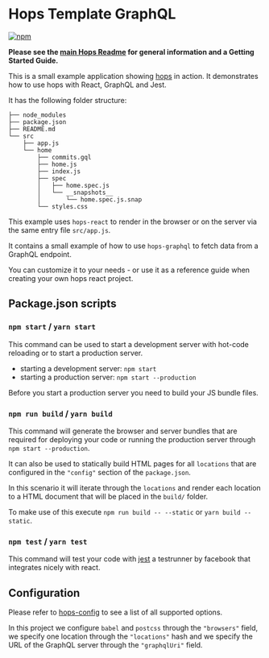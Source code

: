# Hops Template GraphQL

[![npm](https://img.shields.io/npm/v/hops-template-graphql.svg)](https://www.npmjs.com/package/hops-template-graphql)

**Please see the [main Hops Readme](https://github.com/xing/hops/blob/master/README.md) for general information and a Getting Started Guide.**

This is a small example application showing [hops](https://github.com/xing/hops) in action. It demonstrates how to use hops with React, GraphQL and Jest.

It has the following folder structure:

```
├── node_modules
├── package.json
├── README.md
└── src
    ├── app.js
    └── home
        ├── commits.gql
        ├── home.js
        ├── index.js
        ├── spec
        │   ├── home.spec.js
        │   └── __snapshots__
        │       └── home.spec.js.snap
        └── styles.css
```

This example uses `hops-react` to render in the browser or on the server via the same entry file `src/app.js`.

It contains a small example of how to use `hops-graphql` to fetch data from a GraphQL endpoint.

You can customize it to your needs - or use it as a reference guide when creating your own hops react project.

## Package.json scripts

### `npm start` / `yarn start`

This command can be used to start a development server with hot-code reloading or to start a production server.

- starting a development server: `npm start`
- starting a production server: `npm start --production`

Before you start a production server you need to build your JS bundle files.

### `npm run build` / `yarn build`

This command will generate the browser and server bundles that are required for deploying your code or running the production server through `npm start --production`.

It can also be used to statically build HTML pages for all `locations` that are configured in the `"config"` section of the `package.json`.

In this scenario it will iterate through the `locations` and render each location to a HTML document that will be placed in the `build/` folder.

To make use of this execute `npm run build -- --static` or `yarn build --static`.

### `npm test` / `yarn test`

This command will test your code with [jest](https://facebook.github.io/jest/) a testrunner by facebook that integrates nicely with react.

## Configuration

Please refer to [hops-config](https://github.com/xing/hops/tree/master/packages/config) to see a list of all supported options.

In this project we configure `babel` and `postcss` through the `"browsers"` field, we specify one location through the `"locations"` hash and we specify the URL of the GraphQL server through the `"graphqlUri"` field.

